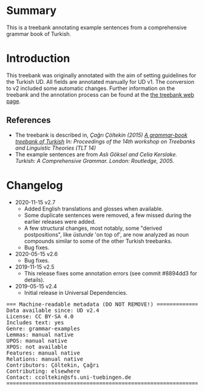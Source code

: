 # Summary

This is a treebank annotating example sentences from a comprehensive grammar book of Turkish.

# Introduction

This treebank was originally annotated with the aim of setting guidelines for the Turkish UD.
All fields are annotated manually for UD v1.
The conversion to v2 included some automatic changes.
Further information on the treebank and the annotation process can be found
at the [the treebank web page](http://coltekin.github.io/gk-treebank/).

## References

* The treebank is described in, _Çağrı Çöltekin (2015)
    [A grammar-book treebank of Turkish](http://tlt14.ipipan.waw.pl/index.php/download_file/view/17/152/)
    In: Proceedings of the 14th workshop on Treebanks and Linguistic Theories (TLT 14)_
* The example sentences are from
    _Aslı Göksel and Celia Kerslake.  Turkish: A Comprehensive Grammar. London: Routledge, 2005._


# Changelog

* 2020-11-15 v2.7
  * Added English translations and glosses when available.
  * Some duplicate sentences were removed, a few missed during
    the earlier releases were added.
  * A few structural changes, most notably, some "derived
    postpositions", like _üstunde_ 'on top of', are now analyzed
    as noun compounds similar to some of the other Turkish treebanks.
  * Bug fixes.
* 2020-05-15 v2.6
  * Bug fixes.
* 2019-11-15 v2.5
  * This release fixes some annotation errors (see commit #8894dd3 for details).
* 2019-05-15 v2.4
  * Initial release in Universal Dependencies.

<pre>
=== Machine-readable metadata (DO NOT REMOVE!) ================================
Data available since: UD v2.4
License: CC BY-SA 4.0
Includes text: yes
Genre: grammar-examples
Lemmas: manual native
UPOS: manual native
XPOS: not available
Features: manual native
Relations: manual native
Contributors: Çöltekin, Çağrı
Contributing: elsewhere
Contact: ccoltekin@sfs.uni-tuebingen.de
===============================================================================
</pre>
